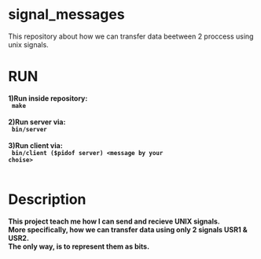 # signal_messages
This repository about how we can transfer data beetween 2 proccess using unix signals.
# RUN
<b>1)Run inside repository:</br>
<code> make </code></br></br>
2)Run server via:</br>
<code> bin/server </code></br></br>
3)Run client via:</br>
<code> bin/client ($pidof server) \<message by your choise> </code></br></br>

# Description
This project teach me how I can send and recieve UNIX signals.</br>
More specifically, how we can transfer data using only 2 signals USR1 & USR2. </br>
The only way, is to represent them as bits.

